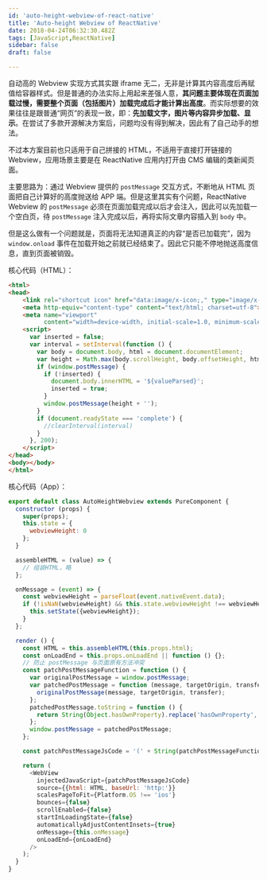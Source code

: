 ```yaml
---
id: 'auto-height-webview-of-react-native'
title: 'Auto-height Webview of ReactNative'
date: 2018-04-24T06:32:30.482Z
tags: [JavaScript,ReactNative]
sidebar: false
draft: false

---
```





<!-- 「」 -->

自动高的 Webview 实现方式其实跟 iframe 无二，无非是计算其内容高度后再赋值给容器样式。但是普通的办法实际上用起来差强人意，**其问题主要体现在页面加载过慢，需要整个页面（包括图片）加载完成后才能计算出高度**。而实际想要的效果往往是跟普通“网页”的表现一致，即：**先加载文字，图片等内容异步加载、显示**。在尝试了多款开源解决方案后，问题均没有得到解决，因此有了自己动手的想法。

不过本方案目前也只适用于自己拼接的 HTML，不适用于直接打开链接的 Webview，应用场景主要是在 ReactNative 应用内打开由 CMS 编辑的类新闻页面。

主要思路为：通过 Webview 提供的 `postMessage` 交互方式，不断地从 HTML 页面把自己计算好的高度抛送给 APP 端。但是这里其实有个问题，ReactNative Webview 的 `postMessage` 必须在页面加载完成以后才会注入，因此可以先加载一个空白页，待 `postMessage` 注入完成以后，再将实际文章内容插入到 `body` 中。

但是这么做有一个问题就是，页面将无法知道真正的内容“是否已加载完”，因为 `window.onload` 事件在加载开始之前就已经结束了。因此它只能不停地抛送高度信息，直到页面被销毁。

核心代码（HTML）：

```html
<html>
<head>
    <link rel="shortcut icon" href="data:image/x-icon;," type="image/x-icon">
    <meta http-equiv="content-type" content="text/html; charset=utf-8">
    <meta name="viewport"
          content="width=device-width, initial-scale=1.0, minimum-scale=1.0, maximum-scale=1.0, user-scalable=no"/>
    <script>
      var inserted = false;
      var interval = setInterval(function () {
        var body = document.body, html = document.documentElement;
        var height = Math.max(body.scrollHeight, body.offsetHeight, html.clientHeight, html.scrollHeight, html.offsetHeight);
        if (window.postMessage) {
          if (!inserted) {
            document.body.innerHTML = '${valueParsed}';
            inserted = true;
          }
          window.postMessage(height + '');
        }
        if (document.readyState === 'complete') {
          //clearInterval(interval)
        }
      }, 200);
    </script>
</head>
<body></body>
</html>
```

核心代码（App）：

```javascript
export default class AutoHeightWebview extends PureComponent {
  constructor (props) {
    super(props);
    this.state = {
      webviewHeight: 0
    };
  }

  assembleHTML = (value) => {
    // 组装HTML，略
  };

  onMessage = (event) => {
    const webviewHeight = parseFloat(event.nativeEvent.data);
    if (!isNaN(webviewHeight) && this.state.webviewHeight !== webviewHeight) {
      this.setState({webviewHeight});
    }
  };

  render () {
    const HTML = this.assembleHTML(this.props.html);
    const onLoadEnd = this.props.onLoadEnd || function () {};
    // 防止 postMessage 与页面原有方法冲突
    const patchPostMessageFunction = function () {
      var originalPostMessage = window.postMessage;
      var patchedPostMessage = function (message, targetOrigin, transfer) {
        originalPostMessage(message, targetOrigin, transfer);
      };
      patchedPostMessage.toString = function () {
        return String(Object.hasOwnProperty).replace('hasOwnProperty', 'postMessage');
      };
      window.postMessage = patchedPostMessage;
    };

    const patchPostMessageJsCode = '(' + String(patchPostMessageFunction) + ')();';

    return (
      <WebView
        injectedJavaScript={patchPostMessageJsCode}
        source={{html: HTML, baseUrl: 'http:'}}
        scalesPageToFit={Platform.OS !== 'ios'}
        bounces={false}
        scrollEnabled={false}
        startInLoadingState={false}
        automaticallyAdjustContentInsets={true}
        onMessage={this.onMessage}
        onLoadEnd={onLoadEnd}
      />
    );
  }
}
```

